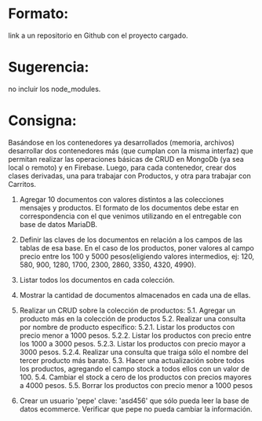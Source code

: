 # Formato: 
link a un repositorio en Github con el proyecto cargado. 

# Sugerencia:
no incluir los node_modules.

# Consigna:
Basándose en los contenedores ya desarrollados (memoria, archivos) desarrollar dos contenedores más (que cumplan con la misma interfaz) que permitan realizar las operaciones básicas de CRUD en MongoDb (ya sea local o remoto) y en Firebase. Luego, para cada contenedor, crear dos clases derivadas, una para trabajar con Productos, y otra para trabajar con Carritos.


1. Agregar 10 documentos con valores distintos a las colecciones mensajes y productos. El formato de los documentos debe estar en correspondencia con el que venimos utilizando en el entregable con base de datos MariaDB. 

2. Definir las claves de los documentos en relación a los campos de las tablas de esa base. En el caso de los productos, poner valores al campo precio entre los 100 y 5000 pesos(eligiendo valores intermedios, ej: 120, 580, 900, 1280, 1700, 2300, 2860, 3350, 4320, 4990). 

3. Listar todos los documentos en cada colección.

4. Mostrar la cantidad de documentos almacenados en cada una de ellas.

5. Realizar un CRUD sobre la colección de productos:
    5.1. Agregar un producto más en la colección de productos 
    5.2. Realizar una consulta por nombre de producto específico:
            5.2.1. Listar los productos con precio menor a 1000 pesos.
            5.2.2. Listar los productos con precio entre los 1000 a 3000 pesos.
            5.2.3. Listar los productos con precio mayor a 3000 pesos.
            5.2.4. Realizar una consulta que traiga sólo el nombre del tercer producto más barato.
    5.3. Hacer una actualización sobre todos los productos, agregando el campo stock a todos ellos con un valor de 100.
    5.4. Cambiar el stock a cero de los productos con precios mayores a 4000 pesos. 
    5.5. Borrar los productos con precio menor a 1000 pesos 
6. Crear un usuario 'pepe' clave: 'asd456' que sólo pueda leer la base de datos ecommerce. Verificar que pepe no pueda cambiar la información.
